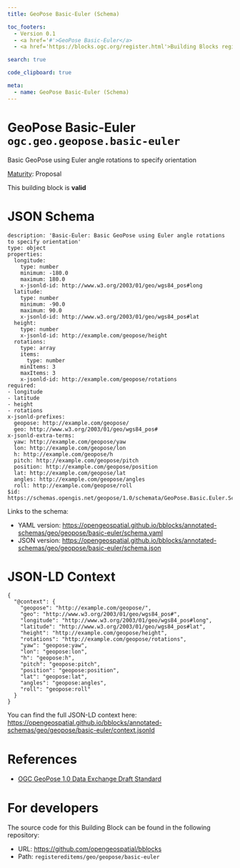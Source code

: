 ```yaml
---
title: GeoPose Basic-Euler (Schema)

toc_footers:
  - Version 0.1
  - <a href='#'>GeoPose Basic-Euler</a>
  - <a href='https://blocks.ogc.org/register.html'>Building Blocks register</a>

search: true

code_clipboard: true

meta:
  - name: GeoPose Basic-Euler (Schema)
---
```



# GeoPose Basic-Euler `ogc.geo.geopose.basic-euler`

Basic GeoPose using Euler angle rotations to specify orientation

[Maturity](https://github.com/cportele/ogcapi-building-blocks#building-block-maturity): Proposal

<aside class="success">
This building block is <strong>valid</strong>
</aside>


# JSON Schema

```yaml--schema
description: 'Basic-Euler: Basic GeoPose using Euler angle rotations to specify orientation'
type: object
properties:
  longitude:
    type: number
    minimum: -180.0
    maximum: 180.0
    x-jsonld-id: http://www.w3.org/2003/01/geo/wgs84_pos#long
  latitude:
    type: number
    minimum: -90.0
    maximum: 90.0
    x-jsonld-id: http://www.w3.org/2003/01/geo/wgs84_pos#lat
  height:
    type: number
    x-jsonld-id: http://example.com/geopose/height
  rotations:
    type: array
    items:
      type: number
    minItems: 3
    maxItems: 3
    x-jsonld-id: http://example.com/geopose/rotations
required:
- longitude
- latitude
- height
- rotations
x-jsonld-prefixes:
  geopose: http://example.com/geopose/
  geo: http://www.w3.org/2003/01/geo/wgs84_pos#
x-jsonld-extra-terms:
  yaw: http://example.com/geopose/yaw
  lon: http://example.com/geopose/lon
  h: http://example.com/geopose/h
  pitch: http://example.com/geopose/pitch
  position: http://example.com/geopose/position
  lat: http://example.com/geopose/lat
  angles: http://example.com/geopose/angles
  roll: http://example.com/geopose/roll
$id: https://schemas.opengis.net/geopose/1.0/schemata/GeoPose.Basic.Euler.Schema.json

```

Links to the schema:

* YAML version: <a href="https://opengeospatial.github.io/bblocks/annotated-schemas/geo/geopose/basic-euler/schema.yaml" target="_blank">https://opengeospatial.github.io/bblocks/annotated-schemas/geo/geopose/basic-euler/schema.yaml</a>
* JSON version: <a href="https://opengeospatial.github.io/bblocks/annotated-schemas/geo/geopose/basic-euler/schema.json" target="_blank">https://opengeospatial.github.io/bblocks/annotated-schemas/geo/geopose/basic-euler/schema.json</a>


# JSON-LD Context

```json--ldContext
{
  "@context": {
    "geopose": "http://example.com/geopose/",
    "geo": "http://www.w3.org/2003/01/geo/wgs84_pos#",
    "longitude": "http://www.w3.org/2003/01/geo/wgs84_pos#long",
    "latitude": "http://www.w3.org/2003/01/geo/wgs84_pos#lat",
    "height": "http://example.com/geopose/height",
    "rotations": "http://example.com/geopose/rotations",
    "yaw": "geopose:yaw",
    "lon": "geopose:lon",
    "h": "geopose:h",
    "pitch": "geopose:pitch",
    "position": "geopose:position",
    "lat": "geopose:lat",
    "angles": "geopose:angles",
    "roll": "geopose:roll"
  }
}
```

You can find the full JSON-LD context here:
<a href="https://opengeospatial.github.io/bblocks/annotated-schemas/geo/geopose/basic-euler/context.jsonld" target="_blank">https://opengeospatial.github.io/bblocks/annotated-schemas/geo/geopose/basic-euler/context.jsonld</a>

# References

* [OGC GeoPose 1.0 Data Exchange Draft Standard](https://docs.ogc.org/dis/21-056r10/21-056r10.html)

# For developers

The source code for this Building Block can be found in the following repository:

* URL: <a href="https://github.com/opengeospatial/bblocks" target="_blank">https://github.com/opengeospatial/bblocks</a>
* Path: `registereditems/geo/geopose/basic-euler`

